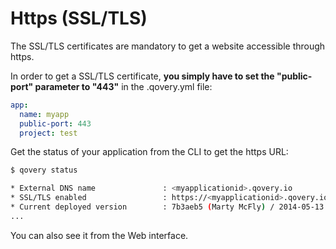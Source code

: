 # Https \(SSL/TLS\)

The SSL/TLS certificates are mandatory to get a website accessible through https.

In order to get a SSL/TLS certificate, **you simply have to set the "public-port" parameter to "443"** in the .qovery.yml file:

```yaml
app:
  name: myapp
  public-port: 443
  project: test
```

Get the status of your application from the CLI to get the https URL:

```bash
$ qovery status

* External DNS name               : <myapplicationid>.qovery.io
* SSL/TLS enabled                 : https://<myapplicationid>.qovery.io
* Current deployed version        : 7b3aeb5 (Marty McFly) / 2014-05-13 02:56
...
```

You can also see it from the Web interface.

